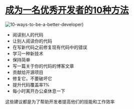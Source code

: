 # [成为一名优秀开发者的10种方法](https://github.com/dotneteye/myblog/issues/3)

![10-ways-to-be-a-better-developer)](https://github.com/goohugo/myblog/assets/124132611/506eecac-b1bb-4f83-aaf2-7b4a1c46f8e7)
- 阅读别人的代码
- 让别人阅读你的代码
- 在写新代码之前修复现有代码中的错误
- 学习一种新技术
- 保持简单
- 写一篇关于你的代码的博客文章
-  贡献给开源项目
-  修复它，不要破坏它
- 提升代码覆盖率1%
- 每小时离开办公桌休息一下

这些建议都是为了帮助开发者提高他们的技能和工作效率
